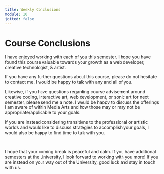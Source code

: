 ```yaml
---
title: Weekly Conclusions
module: 10
jotted: false
---
```


# Course Conclusions

I have enjoyed working with each of you this semester. I hope you have found this course valuable towards your growth as a web developer, creative technologist, & artist.

If you have any further questions about this course, please do not hesitate to contact me. I would be happy to talk with any and all of you.

Likewise, if you have questions regarding course advisement around creative coding, interactive art, web development, or sonic art for next semester, please send me a note. I would be happy to discuss the offerings I am aware of within Media Arts and how those may or may not be appropriate/applicable to your goals.

If you are instead considering transitions to the professional or artistic worlds and would like to discuss strategies to accomplish your goals, I would also be happy to find time to talk with you.


<br />

I hope that your coming break is peaceful and calm. If you have additional semesters at the University, I look forward to working with you more! If you are instead on your way out of the University, good luck and stay in touch with us. 
